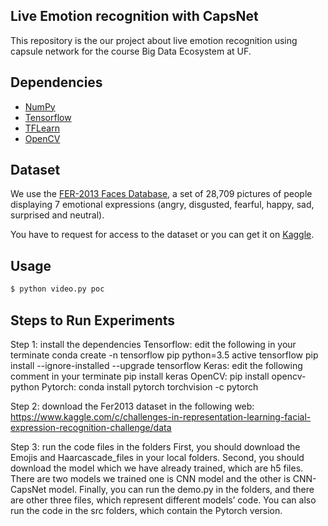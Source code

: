 ## Live Emotion recognition with CapsNet

This repository is the our project about live emotion recognition using capsule network for the course Big Data Ecosystem at UF.

## Dependencies

- [NumPy](http://docs.scipy.org/doc/numpy-1.10.1/user/install.html)
- [Tensorflow](https://www.tensorflow.org/versions/r0.8/get_started/os_setup.html)
- [TFLearn](https://github.com/tflearn/tflearn#installation)
- [OpenCV](https://opencv-python-tutroals.readthedocs.io/en/latest/)

## Dataset

We use the [FER-2013 Faces Database](http://www.socsci.ru.nl:8180/RaFD2/RaFD?p=main), a set of 28,709 pictures of people displaying 7 emotional expressions (angry, disgusted, fearful, happy, sad, surprised and neutral).

You have to request for access to the dataset or you can get it on [Kaggle](https://www.kaggle.com/c/challenges-in-representation-learning-facial-expression-recognition-challenge/data).

## Usage

```bash
$ python video.py poc
```
## Steps to Run Experiments
Step 1: install the dependencies
Tensorflow: edit the following in your terminate
          conda create -n tensorflow pip python=3.5 
          active tensorflow
          pip install --ignore-installed --upgrade tensorflow
Keras: edit the following comment in your terminate
          pip install keras
OpenCV: pip install opencv-python
Pytorch: conda install pytorch torchvision -c pytorch

Step 2: download the Fer2013 dataset in the following web:
https://www.kaggle.com/c/challenges-in-representation-learning-facial-expression-recognition-challenge/data

Step 3: run the code files in the folders
First, you should download the Emojis and Haarcascade_files in your local folders.
Second, you should download the model which we have already trained, which are h5 files. There are two models we trained one is CNN model and the other is CNN-CapsNet model.
Finally, you can run the demo.py in the folders, and there are other three files, which represent different models’ code. You can also run the code in the src folders, which contain the Pytorch version.
